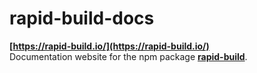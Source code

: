 # rapid-build-docs

**[https://rapid-build.io/](https://rapid-build.io/)**  
Documentation website for the npm package **[rapid-build](https://www.npmjs.com/package/rapid-build)**.
